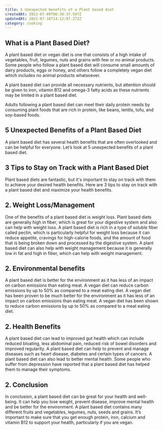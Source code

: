 ```yaml
---
title: 5 Unexpected benefits of a Plant based diet
createdAt: 2022-07-09T06:38:37.597Z
updatedAt: 2022-07-16T14:12:07.272Z
category: cooking
---
```


## What is a Plant Based Diet?

A plant based diet or vegan diet is one that consists of a high intake of vegetables, fruit, legumes, nuts and grains with few or no animal products. Some people who follow a plant based diet will consume small amounts of dairy products, eggs or honey, and others follow a completely vegan diet which includes no animal products whatsoever. 

A plant based diet can provide all necessary nutrients, but attention should be given to iron, vitamin B12 and omega-3 fatty acids as these nutrients may be limited in a plant based diet. 

Adults following a plant based diet can meet their daily protein needs by consuming plant foods that are rich in protein, like beans, lentils, tofu, and soy-based foods. 

## 5 Unexpected Benefits of a Plant Based Diet

A plant based diet has several health benefits that are often overlooked and can be helpful for everyone. Let’s look at 5 unexpected benefits of a plant based diet. 

## 3 Tips to Stay on Track with a Plant Based Diet

Plant based diets are fantastic, but it's important to stay on track with them to achieve your desired health benefits. Here are 3 tips to stay on track with a plant based diet and maximize your health benefits. 

## 2. Weight Loss/Management

One of the benefits of a plant based diet is weight loss. Plant based diets are generally high in fiber, which is great for your digestive system and also can help with weight loss.
A plant based diet is rich in a type of soluble fiber called pectin, which is particularly helpful for weight loss because it can reduce appetite, cravings for high-calorie foods, and the amount of food that is being broken down and processed by the digestive system.
A plant based diet can also help with weight management because it is generally low in fat and high in fiber, which can help with weight management.

## 2. Environmental benefits

A plant based diet is better for the environment as it has less of an impact on carbon emissions than eating meat. A vegan diet can reduce carbon emissions by up to 50% as compared to a meat eating diet.
A vegan diet has been proven to be much better for the environment as it has less of an impact on carbon emissions than eating meat.
A vegan diet has been shown to reduce carbon emissions by up to 50% as compared to a meat eating diet.

## 2. Health Benefits

A plant based diet can lead to improved gut health which can include reduced bloating, less abdominal pain, reduced risk of bowel disorders and improved regularity.
A plant based diet can help to prevent and manage diseases such as heart disease, diabetes and certain types of cancers.
A plant based diet can also lead to better mental health. Some people who suffer from depression have reported that a plant based diet has helped them to manage their symptoms.

## 2. Conclusion

In conclusion, a plant based diet can be great for your health and well-being. It can help you lose weight, prevent disease, improve mental health and be better for the environment. A plant based diet contains many different fruits and vegetables, legumes, nuts, seeds and grains. It’s important to make sure that you get enough protein, iron, calcium and vitamin B12 to support your health, particularly if you are vegan.
